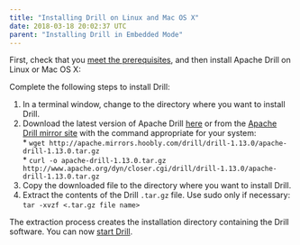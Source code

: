 ```yaml
---
title: "Installing Drill on Linux and Mac OS X"
date: 2018-03-18 20:02:37 UTC
parent: "Installing Drill in Embedded Mode"
---
```

First, check that you [meet the prerequisites]({{site.baseurl}}/docs/embedded-mode-prerequisites), and then install Apache Drill on Linux or Mac OS X:

Complete the following steps to install Drill:  

1. In a terminal window, change to the directory where you want to install Drill.  
2. Download the latest version of Apache Drill [here](http://apache.mirrors.hoobly.com/drill/drill-1.13.0/apache-drill-1.13.0.tar.gz) or from the [Apache Drill mirror site](http://www.apache.org/dyn/closer.cgi/drill/drill-1.13.0/apache-drill-1.13.0.tar.gz) with the command appropriate for your system:  
       * `wget http://apache.mirrors.hoobly.com/drill/drill-1.13.0/apache-drill-1.13.0.tar.gz`  
       * `curl -o apache-drill-1.13.0.tar.gz http://www.apache.org/dyn/closer.cgi/drill/drill-1.13.0/apache-drill-1.13.0.tar.gz`  
3. Copy the downloaded file to the directory where you want to install Drill.  
4. Extract the contents of the Drill `.tar.gz` file. Use sudo only if necessary:  
`tar -xvzf <.tar.gz file name>`  

The extraction process creates the installation directory containing the Drill software. You can now [start Drill]({{site.baseurl}}/docs/starting-drill-on-linux-and-mac-os-x).
